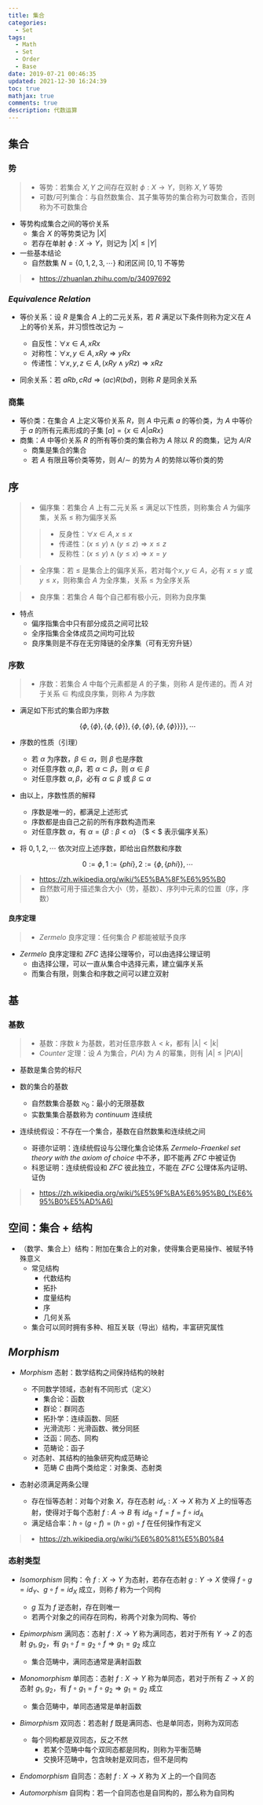 ```yaml
---
title: 集合
categories:
  - Set
tags:
  - Math
  - Set
  - Order
  - Base
date: 2019-07-21 00:46:35
updated: 2021-12-30 16:24:39
toc: true
mathjax: true
comments: true
description: 代数运算
---
```


##	集合

###	势

> - 等势：若集合 $X, Y$ 之间存在双射 $\phi: X \rightarrow Y$，则称 $X, Y$ 等势
> - 可数/可列集合：与自然数集合、其子集等势的集合称为可数集合，否则称为不可数集合

-	等势构成集合之间的等价关系
	-	集合 $X$ 的等势类记为 $|X|$
	-	若存在单射 $\phi: X \rightarrow Y$，则记为 $|X| \leq |Y|$
-	一些基本结论
	-	自然数集 $N = \{0, 1, 2, 3, \cdots\}$ 和闭区间 $[0,1]$ 不等势

> - <https://zhuanlan.zhihu.com/p/34097692>

###	*Equivalence Relation*

-	等价关系：设 $R$ 是集合 $A$ 上的二元关系，若 $R$ 满足以下条件则称为定义在 $A$ 上的等价关系，并习惯性改记为 $\sim$
	-	自反性：$\forall x \in A, xRx$
	-	对称性：$\forall x,y \in A, xRy \Rightarrow yRx$
	-	传递性：$\forall x,y,z \in A, (xRy \wedge yRz) \Rightarrow xRz$

-	同余关系：若 $aRb, cRd \Rightarrow (ac)R(bd)$，则称 $R$ 是同余关系

###	商集

-	等价类：在集合 $A$ 上定义等价关系 $R$，则 $A$ 中元素 $a$ 的等价类，为 $A$ 中等价于 $a$ 的所有元素形成的子集 $[a] = \{x \in A| aRx \}$
-	商集：$A$ 中等价关系 $R$ 的所有等价类的集合称为 $A$ 除以 $R$ 的商集，记为 $A/R$
	-	商集是集合的集合
	-	若 $A$ 有限且等价类等势，则 $A/\sim$ 的势为 $A$ 的势除以等价类的势

##	序

> - 偏序集：若集合 $A$ 上有二元关系 $\leq$ 满足以下性质，则称集合 $A$ 为偏序集，关系 $\leq$ 称为偏序关系
> > -	反身性：$\forall x \in A, x \leq x$
> > -	传递性：$(x \leq y) \wedge (y \leq z) \Rightarrow x \leq z$
> > -	反称性：$(x \leq y) \wedge (y \leq x) \Rightarrow x = y$

> - 全序集：若 $\leq$ 是集合上的偏序关系，若对每个$x, y \in A$，必有 $x\leq y$ 或 $y \leq x$，则称集合 $A$ 为全序集，关系 $\leq$ 为全序关系

> - 良序集：若集合 $A$ 每个自己都有极小元，则称为良序集

-	特点
	-	偏序指集合中只有部分成员之间可比较
	-	全序指集合全体成员之间均可比较
	-	良序集则是不存在无穷降链的全序集（可有无穷升链）

###	序数

> - 序数：若集合 $A$ 中每个元素都是 $A$ 的子集，则称 $A$ 是传递的。而 $A$ 对于关系 $\in$ 构成良序集，则称 $A$ 为序数

-	满足如下形式的集合即为序数

	$$
	\{\phi, \{\phi\}, \{\phi, \{\phi\}\}, \{\phi, \{\phi\}, \{\phi, \{\phi\}\}\} \}, \cdots
	$$

-	序数的性质（引理）
	-	若 $\alpha$ 为序数，$\beta \in \alpha$，则 $\beta$ 也是序数
	-	对任意序数 $\alpha, \beta$，若 $\alpha \subset \beta$，则 $\alpha \in \beta$
	-	对任意序数 $\alpha, \beta$，必有 $\alpha \subseteq \beta$ 或 $\beta \subseteq \alpha$

-	由以上，序数性质的解释
	-	序数是唯一的，都满足上述形式
	-	序数都是由自己之前的所有序数构造而来
	-	对任意序数 $\alpha$，有 $\alpha = \{\beta: \beta < \alpha \}$ （$ < $ 表示偏序关系）

-	将 $0, 1, 2, \cdots$ 依次对应上述序数，即给出自然数和序数

	$$
	0 := \phi, 1 := \{phi\}, 2 := \{\phi, \{phi\}\}, \cdots
	$$

> - <https://zh.wikipedia.org/wiki/%E5%BA%8F%E6%95%B0>
> - 自然数可用于描述集合大小（势，基数）、序列中元素的位置（序，序数）

####	良序定理

> - *Zermelo* 良序定理：任何集合 $P$ 都能被赋予良序

-	*Zermelo* 良序定理和 *ZFC* 选择公理等价，可以由选择公理证明
	-	由选择公理，可以一直从集合中选择元素，建立偏序关系
	-	而集合有限，则集合和序数之间可以建立双射

##	基

###	基数

> - 基数：序数 $k$ 为基数，若对任意序数 $\lambda < k$，都有 $|\lambda| < |k|$
> - *Counter* 定理：设 $A$ 为集合，$P(A)$ 为 $A$ 的幂集，则有 $|A| \leq |P(A)|$

-	基数是集合势的标尺

-	数的集合的基数
	-	自然数集合基数 $\aleph_0$：最小的无限基数
	-	实数集集合基数称为 *continuum* 连续统

-	连续统假设：不存在一个集合，基数在自然数集和连续统之间
	-	哥德尔证明：连续统假设与公理化集合论体系 *Zermelo-Fraenkel set theory with the axiom of choice* 中不矛，即不能再 *ZFC* 中被证伪
	-	科恩证明：连续统假设和 *ZFC* 彼此独立，不能在 *ZFC* 公理体系内证明、证伪

> - <https://zh.wikipedia.org/wiki/%E5%9F%BA%E6%95%B0_(%E6%95%B0%E5%AD%A6)>

## 空间：集合 + 结构

-	（数学、集合上）结构：附加在集合上的对象，使得集合更易操作、被赋予特殊意义
	-	常见结构
		-	代数结构
		-	拓扑
		-	度量结构
		-	序
		-	几何关系
	-	集合可以同时拥有多种、相互关联（导出）结构，丰富研究属性

## *Morphism*

-	*Morphism* 态射：数学结构之间保持结构的映射
	-	不同数学领域，态射有不同形式（定义）
		-	集合论：函数
		-	群论：群同态
		-	拓扑学：连续函数、同胚
		-	光滑流形：光滑函数、微分同胚
		-	泛函：同态、同构
		-	范畴论：函子
	-	对态射、其结构的抽象研究构成范畴论
		-	范畴 $C$ 由两个类给定：对象类、态射类

-	态射必须满足两条公理
	-	存在恒等态射：对每个对象 $X$，存在态射 $id_x: X \rightarrow X$ 称为 $X$ 上的恒等态射，使得对于每个态射 $f: A \rightarrow B$ 有 $id_B \circ f = f = f \circ id_A$
	-	满足结合率：$h \circ ( g \circ f) = (h \circ g) \circ f$ 在任何操作有定义

> - <https://zh.wikipedia.org/wiki/%E6%80%81%E5%B0%84>

###	态射类型

-	*Isomorphism* 同构：令 $f: X \rightarrow Y$ 为态射，若存在态射 $g: Y \rightarrow X$ 使得 $f \circ g = id_Y$、$g \circ f = id_X$ 成立，则称 $f$ 称为一个同构
	-	$g$ 互为 $f$ 逆态射，存在则唯一
	-	若两个对象之的间存在同构，称两个对象为同构、等价

-	*Epimorphism* 满同态：态射 $f: X \rightarrow Y$ 称为满同态，若对于所有 $Y \rightarrow Z$ 的态射 $g_1, g_2$，有 $g_1 \circ f = g_2 \circ f \Rightarrow g_1 = g_2$ 成立
	-	集合范畴中，满同态通常是满射函数

-	*Monomorphism* 单同态：态射 $f: X \rightarrow Y$ 称为单同态，若对于所有 $Z \rightarrow X$ 的态射 $g_1, g_2$，有 $f \circ g_1 = f \circ g_2 \Rightarrow g_1 = g_2$ 成立
	-	集合范畴中，单同态通常是单射函数

-	*Bimorphism* 双同态：若态射 $f$ 既是满同态、也是单同态，则称为双同态
	-	每个同构都是双同态，反之不然
		-	若某个范畴中每个双同态都是同构，则称为平衡范畴
		-	交换环范畴中，包含映射是双同态，但不是同构

-	*Endomorphism* 自同态：态射 $f: X \rightarrow X$ 称为 $X$ 上的一个自同态

-	*Automorphism* 自同构：若一个自同态也是自同构的，那么称为自同构





